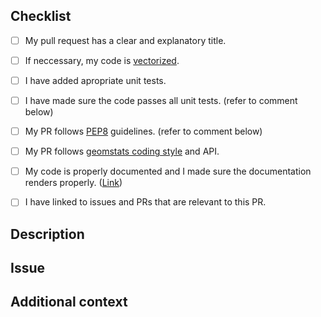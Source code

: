 <!--
Thank you for opening this pull request!
-->

## Checklist

- [ ] My pull request has a clear and explanatory title.
- [ ] If neccessary, my code is [vectorized](https://www.geeksforgeeks.org/vectorization-in-python/).
- [ ] I have added apropriate unit tests.
- [ ] I have made sure the code passes all unit tests. (refer to comment below)
- [ ] My PR follows [PEP8](https://peps.python.org/pep-0008/) guidelines. (refer to comment below)
- [ ] My PR follows [geomstats coding style](https://github.com/geomstats/geomstats/blob/master/docs/contributing.rst#coding-style-guidelines) and API.
- [ ] My code is properly documented and I made sure the documentation renders properly. ([Link](https://github.com/geomstats/geomstats/blob/master/docs/contributing.rst#documentation))
- [ ] I have linked to issues and PRs that are relevant to this PR.


<!-- For checking consistency of entire codebase
First, run the tests related to your changes. For example, if you changed something in geomstats/spd_matrices_space.py:
$ pytest tests/tests_geomstats/test_spd_matrices.py

and then run the tests of the whole codebase to check that your feature is not breaking any of them:
$ pytest tests/

This way, further modifications on the code base are guaranteed to be consistent with the desired behavior. Merging your PR should not break any test in any backend (numpy, tensorflow or pytorch)."

For testing in alternative backends such as `numpy`, `pytorch`, `autograd`, `tensorflow` set the environment variable using:
$ export GEOMSTATS_BACKEND=<backend_name>

Next, import the `backend` module using:
import geomstats.backend as gs
-->


<!-- For flake8 tests
Install dependencies
$ pip3 install -r dev-requirements.txt

Then run the following commands:
$ flake8 --ignore=D,W503,W504 geomstats examples tests   #shadows .flake8
$ flake8 geomstats/geometry geomstats/learning           #passed two subfolders
-->

## Description

<!-- Include a description of your pull request. If relevant, feel free to use this space to talk about time and space complexity as well scalability of your code-->

## Issue

<!-- Tell us which issue does this PR fix . Why this feature implementation/fix is important in practice ?-->

## Additional context

<!-- Add any extra information -->